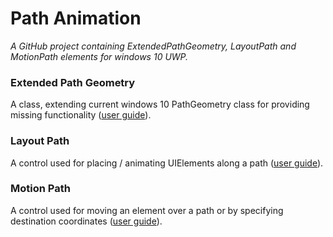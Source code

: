 # Path Animation
*A GitHub project containing ExtendedPathGeometry, LayoutPath and MotionPath elements for windows 10 UWP.*

### Extended Path Geometry
A class, extending current windows 10 PathGeometry class for providing missing functionality ([user guide](Documentation/extendedPathGeometryUG.md)).

### Layout Path
A control used for placing / animating UIElements along a path ([user guide](layoutPathUG.md)).

### Motion Path
A control used for moving an element over a path or by specifying destination coordinates
([user guide](motionPathUG.md)).
